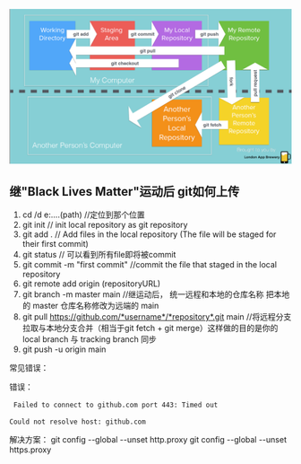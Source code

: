![Git-Cheatsheet](GitCheatsheet.png)




## 继"Black Lives Matter"运动后 git如何上传

1. cd /d e:....(path)  //定位到那个位置
2. git init    // init local repository as git repository
3. git add .   // Add files in the local repository (The file will be staged for their first commit)
4. git status // 可以看到所有file即将被commit
5. git commit -m "first commit" //commit the file that staged in the local repository
6. git remote add origin (repositoryURL)
7. git branch -m master main //继运动后， 统一远程和本地的仓库名称 把本地的 master 仓库名称修改为远端的 main
8. git pull https://github.com/*username*/*repository*.git main  //将远程分支拉取与本地分支合并（相当于git fetch + git merge）这样做的目的是你的local branch 与 tracking branch 同步
9. git push -u origin main


常见错误：

错误：
```
 Failed to connect to github.com port 443: Timed out
```

```
Could not resolve host: github.com
```

解决方案：
git config --global --unset http.proxy 
git config --global --unset https.proxy